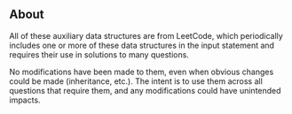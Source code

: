 ## About

All of these auxiliary data structures are from LeetCode, which periodically
includes one or more of these data structures in the input statement and 
requires their use in solutions to many questions. 

No modifications have been made to them, even when obvious changes could be made
(inheritance, etc.). The intent is to use them across all questions that require 
them, and any modifications could have unintended impacts.
